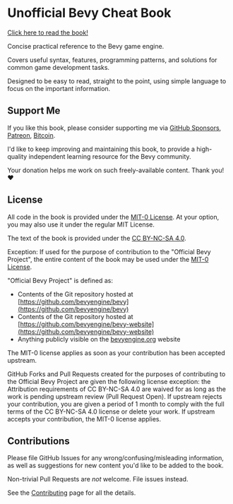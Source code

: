# Unofficial Bevy Cheat Book

[Click here to read the book!](https://bevy-cheatbook.github.io)

Concise practical reference to the Bevy game engine.

Covers useful syntax, features, programming patterns, and solutions for common
game development tasks.

Designed to be easy to read, straight to the point, using simple language to
focus on the important information.

## Support Me

If you like this book, please consider supporting me via
[GitHub Sponsors](https://github.com/sponsors/inodentry),
[Patreon](https://patreon.com/iyesgames),
[Bitcoin](bitcoin:bc1qaf32uqsg6mngw9g4aqc3l2jvuv46qx0zw2438p).

I'd like to keep improving and maintaining this book, to provide a high-quality
independent learning resource for the Bevy community.

Your donation helps me work on such freely-available content. Thank you! ❤️

## License

All code in the book is provided under the
[MIT-0 License](https://github.com/bevy-cheatbook/mit-0).
At your option, you may also use it under the regular MIT License.

The text of the book is provided under the
[CC BY-NC-SA 4.0](https://creativecommons.org/licenses/by-nc-sa/4.0/).

Exception: If used for the purpose of contribution to the "Official Bevy
Project", the entire content of the book may be used under the [MIT-0
License](https://github.com/bevy-cheatbook/mit-0).

"Official Bevy Project" is defined as:
 - Contents of the Git repository hosted at [https://github.com/bevyengine/bevy](https://github.com/bevyengine/bevy)
 - Contents of the Git repository hosted at [https://github.com/bevyengine/bevy-website](https://github.com/bevyengine/bevy-website)
 - Anything publicly visible on the [bevyengine.org](https://bevyengine.org) website

The MIT-0 license applies as soon as your contribution has been accepted upstream.

GitHub Forks and Pull Requests created for the purposes of contributing to
the Official Bevy Project are given the following license exception: the
Attribution requirements of CC BY-NC-SA 4.0 are waived for as long as the
work is pending upstream review (Pull Request Open). If upstream rejects
your contribution, you are given a period of 1 month to comply with the
full terms of the CC BY-NC-SA 4.0 license or delete your work. If upstream
accepts your contribution, the MIT-0 license applies.

## Contributions

Please file GitHub Issues for any wrong/confusing/misleading information, as
well as suggestions for new content you'd like to be added to the book.

Non-trivial Pull Requests are *not* welcome. File issues instead.

See the [Contributing](./src/contributing.md) page for all the details.

